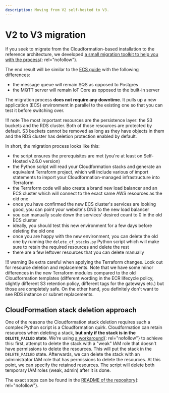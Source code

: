 ```yaml
---
description: Moving from V2 self-hosted to V3.
---
```


# V2 to V3 migration

If you seek to migrate from the Cloudformation-based installation to the reference architecture, we developed [a small migration toolkit to help you with the process](https://github.com/spacelift-io/self-hosted-v2-to-v3-kit){: rel="nofollow"}.

The end result will be similar to the [ECS guide](../reference-architecture/guides/deploying-to-ecs.md) with the following differences:

- the message queue will remain SQS as opposed to Postgres
- the MQTT server will remain IoT Core as opposed to the built-in server

The migration process **does not require any downtime**. It pulls up a new application (ECS) environment in parallel to the existing one so that you can test it before switching over.

!!! note
    The most important resources are the persistence layer: the S3 buckets and the RDS cluster. Both of those resources are protected by default. S3 buckets cannot be removed as long as they have objects in them and the RDS cluster has deletion protection enabled by default.

In short, the migration process looks like this:

- the script ensures the prerequisites are met (you're at least on Self-Hosted v2.6.0 version)
- the Python script will read your Cloudformation stacks and generate an equivalent Terraform project, which will include various of import statements to import your Cloudformation-managed infrastructure into Terraform
- the Terraform code will also create a brand new load balancer and an ECS cluster which will connect to the exact same AWS resources as the old one
- once you have confirmed the new ECS cluster's services are looking good, you can point your website's DNS to the new load balancer
- you can manually scale down the services' desired count to 0 in the old ECS cluster
- ideally, you should test this new environment for a few days before deleting the old one
- once you are happy with the new environment, you can delete the old one by running the `delete_cf_stacks.py` Python script which will make sure to retain the required resources and delete the rest
- there are a few leftover resources that you can delete manually
  
!!! warning
    Be extra careful when applying the Terraform changes. Look out for resource deletion and replacements. Note that we have some minor differences in the new Terraform modules compared to the old Cloudformation templates (different wording in the ECR lifecycle policy, slightly different S3 retention policy, different tags for the gateways etc.) but those are completely safe. On the other hand, you definitely don't want to see RDS instance or subnet replacements.
  
## CloudFormation stack deletion approach

One of the reasons the Cloudformation stack deletion requires such a complex Python script is a Cloudformation quirk. Cloudformation can retain resources when deleting a stack, **but only if the stack is in the `DELETE_FAILED` state**. We're using [a workaround](https://gist.github.com/magnetikonline/51bbb3de48dc4a10e11f38f9d911ac08){: rel="nofollow"} to achieve this: first, attempt to delete the stack with a "weak" IAM role that doesn't have permissions to delete the resources. This will put the stack in the `DELETE_FAILED` state. Afterwards, we can delete the stack with an administrator IAM role that has permissions to delete the resources. At this point, we can specify the retained resources. The script will delete both temporary IAM roles (weak, admin) after it is done.

The exact steps can be found in the [README of the repository](https://github.com/spacelift-io/self-hosted-v2-to-v3-kit){: rel="nofollow"}.
